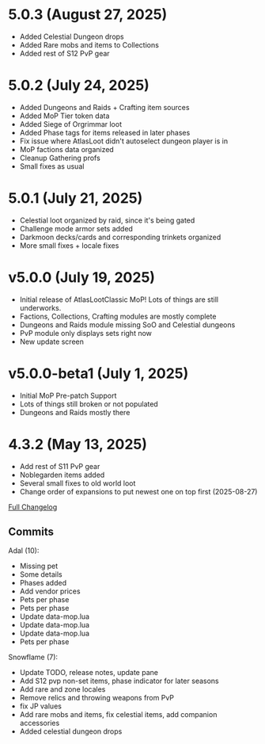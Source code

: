 # 5.0.3 (August 27, 2025)
- Added Celestial Dungeon drops
- Added Rare mobs and items to Collections
- Added rest of S12 PvP gear

# 5.0.2 (July 24, 2025)
- Added Dungeons and Raids + Crafting item sources
- Added MoP Tier token data
- Added Siege of Orgrimmar loot
- Added Phase tags for items released in later phases
- Fix issue where AtlasLoot didn't autoselect dungeon player is in
- MoP factions data organized
- Cleanup Gathering profs
- Small fixes as usual

# 5.0.1 (July 21, 2025)
- Celestial loot organized by raid, since it's being gated
- Challenge mode armor sets added
- Darkmoon decks/cards and corresponding trinkets organized
- More small fixes + locale fixes

# v5.0.0 (July 19, 2025)
- Initial release of AtlasLootClassic MoP! Lots of things are still underworks.
- Factions, Collections, Crafting modules are mostly complete
- Dungeons and Raids module missing SoO and Celestial dungeons
- PvP module only displays sets right now
- New update screen

# v5.0.0-beta1 (July 1, 2025)
- Initial MoP Pre-patch Support
- Lots of things still broken or not populated
- Dungeons and Raids mostly there

# 4.3.2 (May 13, 2025)
- Add rest of S11 PvP gear
- Noblegarden items added
- Several small fixes to old world loot
- Change order of expansions to put newest one on top first
(2025-08-27)

[Full Changelog](https://github.com/snowflame0/AtlasLootClassic_MoP/compare/v5.0.2...v5.0.3)

## Commits

Adal (10):

- Missing pet
- Some details
- Phases added
- Add vendor prices
- Pets per phase
- Pets per phase
- Update data-mop.lua
- Update data-mop.lua
- Update data-mop.lua
- Pets per phase

Snowflame (7):

- Update TODO, release notes, update pane
- Add S12 pvp non-set items, phase indicator for later seasons
- Add rare and zone locales
- Remove relics and throwing weapons from PvP
- fix JP values
- Add rare mobs and items, fix celestial items, add companion accessories
- Added celestial dungeon drops

